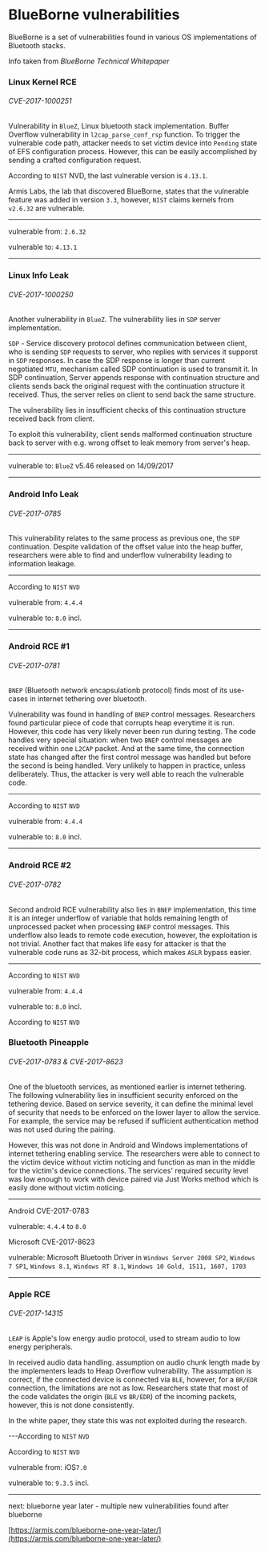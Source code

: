 # BlueBorne vulnerabilities

BlueBorne is a set of vulnerabilities found in various OS implementations of Bluetooth stacks. 

Info taken from _BlueBorne Technical Whitepaper_

### Linux Kernel RCE

###### CVE-2017-1000251

Vulnerability in `BlueZ`, Linux bluetooth stack implementation. Buffer Overflow vulnerability in `l2cap_parse_conf_rsp` function. To trigger the vulnerable code path, attacker needs to set victim device into `Pending` state of EFS configuration process. However, this can be easily accomplished by sending a crafted configuration request.

According to `NIST` NVD, the last vulnerable version is `4.13.1`. 

Armis Labs, the lab that discovered BlueBorne, states that the vulnerable feature was added in version `3.3`, however, `NIST` claims kernels from `v2.6.32` are vulnerable.

---

vulnerable from: `2.6.32`

vulnerable to: `4.13.1`

---

### Linux Info Leak

###### CVE-2017-1000250

Another vulnerability in `BlueZ`. The vulnerability lies in `SDP` server implementation.

`SDP` - Service discovery protocol defines communication between client, who is sending `SDP` requests to server, who replies with services it supporst in `SDP` responses. In case the SDP response is longer than current negotiated `MTU`, mechanism called SDP continuation is used to transmit it. In SDP continuation, Server appends response with continuation structure and clients sends back the original request with the continuation structure it received. Thus, the server relies on client to send back the same structure.  

The vulnerability lies in insufficient checks of this continuation structure received back from client.

To exploit this vulnerability, client sends malformed continuation structure back to server with e.g. wrong offset to leak memory from server's heap.

---

vulnerable to: `BlueZ` v5.46 released on 14/09/2017

---

### Android Info Leak

###### CVE-2017-0785

This vulnerability relates to the same process as previous one, the `SDP` continuation. Despite validation of the offset value into the heap buffer, researchers were able to find and underflow vulnerability leading to information leakage.

---

According to `NIST` `NVD` 

vulnerable from: `4.4.4`

vulnerable to: `8.0` incl. 

---

### Android RCE #1

###### CVE-2017-0781

`BNEP`  (Bluetooth network encapsulationb protocol) finds most of its use-cases in internet tethering over bluetooth. 

Vulnerability was found in handling of `BNEP` control messages. Researchers found particular piece of code that corrupts heap everytime it is run. However, this code has very likely never been run during testing. The code handles very special situation: when two `BNEP` control messages are received within one `L2CAP` packet. And at the same time, the connection state has changed after the first control message was handled but before the second is being handled. Very unlikely to happen in practice, unless deliberately. Thus, the attacker is very well able to reach the vulnerable code. 

---

According to `NIST` `NVD`

vulnerable from: `4.4.4`

vulnerable to: `8.0` incl.

---

### Android RCE #2

###### CVE-2017-0782

Second android RCE vulnerability also lies in `BNEP` implementation, this time it is an integer underflow of variable that holds remaining length of unprocessed packet when processing `BNEP` control messages. This underflow also leads to remote code execution, however, the exploitation is not trivial. Another fact that makes life easy for attacker is that the vulnerable code runs as 32-bit process, which makes `ASLR` bypass easier.  

---

According to `NIST` `NVD`

vulnerable from: `4.4.4`

vulnerable to: `8.0` incl.

According to `NIST` `NVD`

### Bluetooth Pineapple

###### CVE-2017-0783 & CVE-2017-8623

One of the bluetooth services, as mentioned earlier is internet tethering. The following vulnerability lies in insufficient security enforced on the tethering device. Based on service severity, it can define the minimal level of security that needs to be enforced on the lower layer to allow the service. For example, the service may be refused if sufficient authentication method was not used during the pairing. 

However, this was not done in Android and Windows implementations of internet tethering enabling service. The researchers were able to connect to the victim device without victim noticing and function as man in the middle for the victim's device connections. The services' required security level was low enough to work with device paired via Just Works method which is easily done without victim noticing. 

---

Android  CVE-2017-0783

vulnerable: `4.4.4` to `8.0`

Microsoft CVE-2017-8623

vulnerable: Microsoft Bluetooth Driver in `Windows Server 2008 SP2`, `Windows 7 SP1`, `Windows 8.1`, `Windows RT 8.1`, `Windows 10 Gold, 1511, 1607, 1703`

---

### Apple RCE

###### CVE-2017-14315

`LEAP` is Apple's low energy audio protocol, used to stream audio to low energy peripherals. 

In received audio data handling. assumption on audio chunk length made by the implementers leads to Heap Overflow vulnerability. The assumption is correct, if the connected device is connected via `BLE`, however, for a `BR/EDR` connection, the limitations are not as low. Researchers state that most of the code validates the origin (`BLE` vs `BR/EDR`) of the incoming packets, however, this is not done consistently. 

In the white paper, they state this was not exploited during the research.

---According to `NIST` `NVD`

According to `NIST` `NVD`

vulnerable from: iOS`7.0`

vulnerable to: `9.3.5` incl.

---

next: blueborne year later - multiple new vulnerabilities found after blueborne

[https://armis.com/blueborne-one-year-later/](https://armis.com/blueborne-one-year-later/)
